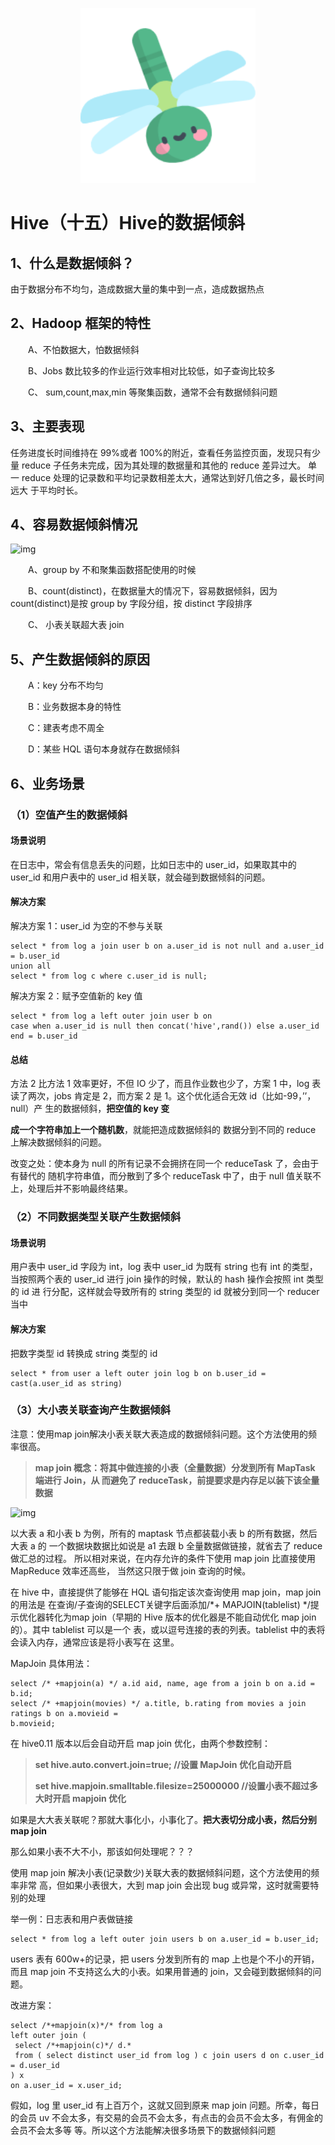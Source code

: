 <p align="center">
    <img width="280px" src="image/dongwu/1/k2.png" >
</p>

# Hive（十五）Hive的数据倾斜

## 1、什么是数据倾斜？

由于数据分布不均匀，造成数据大量的集中到一点，造成数据热点

## 2、Hadoop 框架的特性

　　A、不怕数据大，怕数据倾斜

　　B、Jobs 数比较多的作业运行效率相对比较低，如子查询比较多

　　C、 sum,count,max,min 等聚集函数，通常不会有数据倾斜问题

## 3、主要表现

任务进度长时间维持在 99%或者 100%的附近，查看任务监控页面，发现只有少量 reduce 子任务未完成，因为其处理的数据量和其他的 reduce 差异过大。 单一 reduce 处理的记录数和平均记录数相差太大，通常达到好几倍之多，最长时间远大 于平均时长。

## 4、容易数据倾斜情况

![img](https://images2018.cnblogs.com/blog/1228818/201804/1228818-20180415143533654-450330742.png)

　　A、group by 不和聚集函数搭配使用的时候

　　B、count(distinct)，在数据量大的情况下，容易数据倾斜，因为 count(distinct)是按 group by 字段分组，按 distinct 字段排序

　　C、 小表关联超大表 join

## 5、产生数据倾斜的原因

　　A：key 分布不均匀

　　B：业务数据本身的特性

　　C：建表考虑不周全

　　D：某些 HQL 语句本身就存在数据倾斜

## 6、业务场景

### （1）空值产生的数据倾斜

#### 场景说明

在日志中，常会有信息丢失的问题，比如日志中的 user_id，如果取其中的 user_id 和用户表中的 user_id 相关联，就会碰到数据倾斜的问题。

#### 解决方案

解决方案 1：user_id 为空的不参与关联

```
select * from log a join user b on a.user_id is not null and a.user_id = b.user_id
union all
select * from log c where c.user_id is null;
```

解决方案 2：赋予空值新的 key 值

```
select * from log a left outer join user b on
case when a.user_id is null then concat('hive',rand()) else a.user_id end = b.user_id
```

#### 总结

方法 2 比方法 1 效率更好，不但 IO 少了，而且作业数也少了，方案 1 中，log 表 读了两次，jobs 肯定是 2，而方案 2 是 1。这个优化适合无效 id（比如-99，’’，null）产 生的数据倾斜，**把空值的 key 变**

**成一个字符串加上一个随机数**，就能把造成数据倾斜的 数据分到不同的 reduce 上解决数据倾斜的问题。

改变之处：使本身为 null 的所有记录不会拥挤在同一个 reduceTask 了，会由于有替代的 随机字符串值，而分散到了多个 reduceTask 中了，由于 null 值关联不上，处理后并不影响最终结果。

### （2）不同数据类型关联产生数据倾斜

#### 场景说明

用户表中 user_id 字段为 int，log 表中 user_id 为既有 string 也有 int 的类型， 当按照两个表的 user_id 进行 join 操作的时候，默认的 hash 操作会按照 int 类型的 id 进 行分配，这样就会导致所有的 string 类型的 id 就被分到同一个 reducer 当中

#### 解决方案

把数字类型 id 转换成 string 类型的 id

```
select * from user a left outer join log b on b.user_id = cast(a.user_id as string)
```

### （3）大小表关联查询产生数据倾斜 

 注意：使用map join解决小表关联大表造成的数据倾斜问题。这个方法使用的频率很高。

> **map join 概念：将其中做连接的小表（全量数据）分发到所有 MapTask 端进行 Join，从 而避免了 reduceTask，前提要求是内存足以装下该全量数据**

![img](https://images2018.cnblogs.com/blog/1228818/201804/1228818-20180415144152040-870536898.png)

以大表 a 和小表 b 为例，所有的 maptask 节点都装载小表 b 的所有数据，然后大表 a 的 一个数据块数据比如说是 a1 去跟 b 全量数据做链接，就省去了 reduce 做汇总的过程。 所以相对来说，在内存允许的条件下使用 map join 比直接使用 MapReduce 效率还高些， 当然这只限于做 join 查询的时候。

在 hive 中，直接提供了能够在 HQL 语句指定该次查询使用 map join，map join 的用法是 在查询/子查询的SELECT关键字后面添加/*+ MAPJOIN(tablelist) */提示优化器转化为map join（早期的 Hive 版本的优化器是不能自动优化 map join 的）。其中 tablelist 可以是一个 表，或以逗号连接的表的列表。tablelist 中的表将会读入内存，通常应该是将小表写在 这里。

MapJoin 具体用法：

```
select /* +mapjoin(a) */ a.id aid, name, age from a join b on a.id = b.id;
select /* +mapjoin(movies) */ a.title, b.rating from movies a join ratings b on a.movieid =
b.movieid;
```

在 hive0.11 版本以后会自动开启 map join 优化，由两个参数控制：

> **set hive.auto.convert.join=true; //设置 MapJoin 优化自动开启**
>
> **set hive.mapjoin.smalltable.filesize=25000000 //设置小表不超过多大时开启 mapjoin 优化**

如果是大大表关联呢？那就大事化小，小事化了。**把大表切分成小表，然后分别 map join**

那么如果小表不大不小，那该如何处理呢？？？

使用 map join 解决小表(记录数少)关联大表的数据倾斜问题，这个方法使用的频率非常 高，但如果小表很大，大到 map join 会出现 bug 或异常，这时就需要特别的处理

举一例：日志表和用户表做链接

```
select * from log a left outer join users b on a.user_id = b.user_id;
```

users 表有 600w+的记录，把 users 分发到所有的 map 上也是个不小的开销，而且 map join 不支持这么大的小表。如果用普通的 join，又会碰到数据倾斜的问题。

改进方案：

```
select /*+mapjoin(x)*/* from log a
left outer join (
 select /*+mapjoin(c)*/ d.*
 from ( select distinct user_id from log ) c join users d on c.user_id = d.user_id
) x
on a.user_id = x.user_id;
```

假如，log 里 user_id 有上百万个，这就又回到原来 map join 问题。所幸，每日的会员 uv 不会太多，有交易的会员不会太多，有点击的会员不会太多，有佣金的会员不会太多等 等。所以这个方法能解决很多场景下的数据倾斜问题